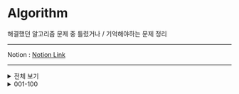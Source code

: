# Algorithm

 해결했던 알고리즘 문제 중 틀렸거나 / 기억해야하는 문제 정리
***
 Notion : [Notion Link](https://west-pineapple-c4d.notion.site/a12f064441fc47358158d33f0b89d8ee?v=6569da3780db49089eace0259cf0b444)  
***

<details>
<summary>전체 보기</summary>
<div markdown="1">

001 - 빠른 입출력 ( 15552 )  
002 - 셀프넘버 구하기 ( 4673 )  
003 - 한수 구하기 ( 4673 )  
004 - 벌집 ( 2292 )  
005 - 소인수 ( 116553 )  
006 - 골든바흐의 추측 ( 6588 )  
007 - 체스판 다시 칠하기 ( 1018 )  
008 - 통계학 - 평균 & 중앙값 & 최빈값 & 범위 ( 2108 )  
009 - 최대 공약수 & 최소 공배수 ( 2609 )  
010 - 검문 ( 2981 )  
  
011 - 터렛 ( 1002 )  
012 - 부녀회장이 될테야 ( 2775 )  
013 - 참외밭 ( 2477 )  
014 - 하키 ( 1358 )  
015 - 다리 놓기 ( 1010 )  
016 - 패션왕 신해빈 ( 9375 )  
017 - 팩토리얼 0의 개수 ( 1676 )  
018 - 조합 0의 개수 ( 2004 )  
019 - 하노이 탑 이동 순서 ( 11729 )  
020 - 숫자 카드 ( 10815 )  

021 - 숫자 카드 2 ( 10816 )  
022  

</div>
</details>


<details>
<summary>001-100</summary>
<div markdown="1">

001 - 빠른 입출력 ( 15552 )  
002 - 셀프넘버 구하기 ( 4673 )  
003 - 한수 구하기 ( 4673 )  
004 - 벌집 ( 2292 )  
005 - 소인수 ( 116553 )  
006 - 골든바흐의 추측 ( 6588 )  
007 - 체스판 다시 칠하기 ( 1018 )  
008 - 통계학 - 평균 & 중앙값 & 최빈값 & 범위 ( 2108 )  
009 - 최대 공약수 & 최소 공배수 ( 2609 )  
010 - 검문 ( 2981 )  
    
011 - 터렛 ( 1002 )  
012 - 부녀회장이 될테야 ( 2775 )  
013 - 참외밭 ( 2477 )  
014 - 하키 ( 1358 )  
015 - 다리 놓기 ( 1010 )  
016 - 패션왕 신해빈 ( 9375 )  
017 - 팩토리얼 0의 개수 ( 1676 )  
018 - 조합 0의 개수 ( 2004 )  
019 - 하노이 탑 이동 순서 ( 11729 )  
020 - 숫자 카드 ( 10815 )  

021 - 숫자 카드 2 ( 10816 )  
</div>
</details>

